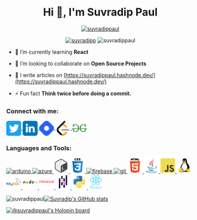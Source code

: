 <h1 align="center">Hi 👋, I'm Suvradip Paul</h1>

<p align="center"> <a href="https://github.com/ryo-ma/github-profile-trophy"><img src="https://github-profile-trophy.vercel.app/?username=suvradippaul&theme=algolia&row=1" alt="suvradippaul" /></a> </p>

<p align="center"> <a href="https://twitter.com/suvradipp" target="blank"><img src="https://img.shields.io/twitter/follow/suvradipp?logo=twitter&style=for-the-badge" alt="suvradipp" /></a> 
<img src="https://komarev.com/ghpvc/?username=suvradippaul&label=Profile%20views&color=0e75b6&style=flat" alt="suvradippaul" />
</p>

- 🌱 I’m currently learning **React**

- 👯 I’m looking to collaborate on **Open Source Projects**

- 📝 I write articles on [https://suvradippaul.hashnode.dev/](https://suvradippaul.hashnode.dev/)

- ⚡ Fun fact **Think twice before doing a commit.**

<h3 align="left">Connect with me:</h3>
<p align="left">
<a href="https://twitter.com/suvradipp" target="blank"> <img align="center" src="https://github.com/Suvradippaul/Assets/blob/main/twitter.svg" width="40" height="40"> </a>
<a href="https://linkedin.com/in/suvradip-paul" target="blank"> <img align="center" src="https://github.com/Suvradippaul/Assets/blob/main/linkedin.svg" width="40" height="40"> </a>
<a href="https://hashnode.com/@suvradippaul" target="blank"> <img align="center" src="https://github.com/Suvradippaul/Assets/blob/main/hashnode-icon.png" width="40" height="40"> </a>
<a href="https://www.leetcode.com/suvradippaul" target="blank"> <img align="center" src="https://github.com/Suvradippaul/Assets/blob/main/new%20leetcode.png" width="40" height="40"> </a>
<a href="https://auth.geeksforgeeks.org/user/suvradip2000/profile" target="blank"> <img align="center" src="https://github.com/Suvradippaul/Assets/blob/main/icons8-geeksforgeeks.svg" width="40" height="40"> </a>
</p>

<h3 align="left">Languages and Tools:</h3>
<p align="left"> <a href="https://www.arduino.cc/" target="_blank" rel="noreferrer"> <img src="https://cdn.worldvectorlogo.com/logos/arduino-1.svg" alt="arduino" width="40" height="40"/> </a> <a href="https://azure.microsoft.com/en-in/" target="_blank" rel="noreferrer"> <img src="https://www.vectorlogo.zone/logos/microsoft_azure/microsoft_azure-icon.svg" alt="azure" width="40" height="40"/> </a> <a href="https://www.gnu.org/software/bash/" target="_blank" rel="noreferrer"> <img src="https://github.com/Suvradippaul/Assets/blob/main/icons8-bash.svg" alt="bash" width="40" height="40"/> </a> <a href="https://www.w3schools.com/css/" target="_blank" rel="noreferrer"> <img src="https://raw.githubusercontent.com/devicons/devicon/master/icons/css3/css3-original-wordmark.svg" alt="css3" width="40" height="40"/> </a> <a href="https://firebase.google.com/" target="_blank" rel="noreferrer"> <img src="https://www.vectorlogo.zone/logos/firebase/firebase-icon.svg" alt="firebase" width="40" height="40"/> </a> <a href="https://git-scm.com/" target="_blank" rel="noreferrer"> <img src="https://www.vectorlogo.zone/logos/git-scm/git-scm-icon.svg" alt="git" width="40" height="40"/> </a> <a href="https://www.w3.org/html/" target="_blank" rel="noreferrer"> <img src="https://raw.githubusercontent.com/devicons/devicon/master/icons/html5/html5-original-wordmark.svg" alt="html5" width="40" height="40"/> </a> <a href="https://www.java.com" target="_blank" rel="noreferrer"> <img src="https://raw.githubusercontent.com/devicons/devicon/master/icons/java/java-original.svg" alt="java" width="40" height="40"/> </a> <a href="https://developer.mozilla.org/en-US/docs/Web/JavaScript" target="_blank" rel="noreferrer"> <img src="https://raw.githubusercontent.com/devicons/devicon/master/icons/javascript/javascript-original.svg" alt="javascript" width="40" height="40"/> </a> <a href="https://www.linux.org/" target="_blank" rel="noreferrer"> <img src="https://raw.githubusercontent.com/devicons/devicon/master/icons/linux/linux-original.svg" alt="linux" width="40" height="40"/> </a> <a href="https://www.mysql.com/" target="_blank" rel="noreferrer"> <img src="https://raw.githubusercontent.com/devicons/devicon/master/icons/mysql/mysql-original-wordmark.svg" alt="mysql" width="40" height="40"/> </a> <a href="https://nodejs.org" target="_blank" rel="noreferrer"> <img src="https://raw.githubusercontent.com/devicons/devicon/master/icons/nodejs/nodejs-original-wordmark.svg" alt="nodejs" width="40" height="40"/> </a> <a href="https://www.oracle.com/" target="_blank" rel="noreferrer"> <img src="https://raw.githubusercontent.com/devicons/devicon/master/icons/oracle/oracle-original.svg" alt="oracle" width="40" height="40"/> </a> <a href="https://pandas.pydata.org/" target="_blank" rel="noreferrer"> <img src="https://raw.githubusercontent.com/devicons/devicon/2ae2a900d2f041da66e950e4d48052658d850630/icons/pandas/pandas-original.svg" alt="pandas" width="40" height="40"/> </a> <a href="https://www.python.org" target="_blank" rel="noreferrer"> <img src="https://raw.githubusercontent.com/devicons/devicon/master/icons/python/python-original.svg" alt="python" width="40" height="40"/> </a> <a href="https://reactjs.org/" target="_blank" rel="noreferrer"> <img src="https://raw.githubusercontent.com/devicons/devicon/master/icons/react/react-original-wordmark.svg" alt="react" width="40" height="40"/> </a> </p>

<p><img align="left" src="https://github-readme-streak-stats.herokuapp.com/?user=suvradippaul&theme=algolia" alt="suvradippaul" /></p>

[![Suvradip's GitHub stats](https://github-readme-stats.vercel.app/api?username=Suvradippaul&hide=stars&show_icons=true&theme=algolia)](https://github.com/Suvradippaul/Suvradippaul)

[![@suvradippaul's Holopin board](https://holopin.me/suvradippaul)](https://holopin.io/@suvradippaul)

